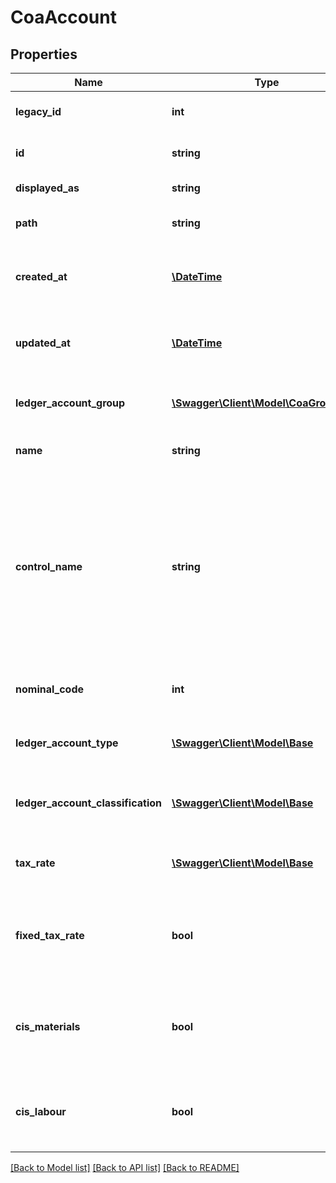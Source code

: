 # CoaAccount

## Properties
Name | Type | Description | Notes
------------ | ------------- | ------------- | -------------
**legacy_id** | **int** | The legacy ID for the item | [optional] 
**id** | **string** | The unique identifier for the item | [optional] 
**displayed_as** | **string** | The name of the resource | [optional] 
**path** | **string** | The API path for the resource | [optional] 
**created_at** | [**\DateTime**](\DateTime.md) | The datetime when the item was created | [optional] 
**updated_at** | [**\DateTime**](\DateTime.md) | The datetime when the item was last updated | [optional] 
**ledger_account_group** | [**\Swagger\Client\Model\CoaGroupType**](CoaGroupType.md) | The ledger account group for the account | [optional] 
**name** | **string** | The name for the COA account | [optional] 
**control_name** | **string** | The system control name for the COA account.  System control names are used in Accounting to identify the correct ledger account for booking taxes etc. | [optional] 
**nominal_code** | **int** | The nominal code of the COA account | [optional] 
**ledger_account_type** | [**\Swagger\Client\Model\Base**](Base.md) | The ledger account type for the COA account | [optional] 
**ledger_account_classification** | [**\Swagger\Client\Model\Base**](Base.md) | The ledger account classification for the COA account | [optional] 
**tax_rate** | [**\Swagger\Client\Model\Base**](Base.md) | The default tax rate for the COA account | [optional] 
**fixed_tax_rate** | **bool** | Indicates whether the default tax rate is fixed or may be changed per transaction | [optional] 
**cis_materials** | **bool** | Indicates whether the COA account is flagged for CIS Materials | [optional] 
**cis_labour** | **bool** | Indicates whether the COA account is flagged for CIS Labour | [optional] 

[[Back to Model list]](../README.md#documentation-for-models) [[Back to API list]](../README.md#documentation-for-api-endpoints) [[Back to README]](../README.md)


